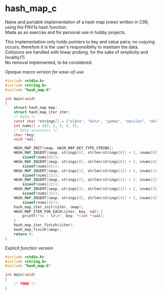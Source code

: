 # hash_map_c
Naive and portable implementation of a hash map (view) written in C99, using the FNV1a hash function.</br>
Made as an exercise and for personal use in hobby projects.

This implementation only holds pointers to key and value pairs; no copying occurs, therefore it is the user's responsibility to maintain the data.</br>
Collisions are handled with linear probing, for the sake of simplicity and locality(?).</br>
No removal implemented, to be considered.</br>

*Opaque macro version for ease-of-use*
```c
#include <stdio.h>
#include <string.h>
#include "hash_map.h"

int main(void)
{
	struct hash_map map;
	struct hash_map_iter iter;
	/* Data */
	const char *strings[] = {"alpha", "beta", "gamma", "epsilon", "delta"};
	int nums[] = {83, 2, 3, 4, 5};
	/* Data accessors */
	char *key;
	void *val;

	HASH_MAP_INIT(&map, HASH_MAP_KEY_TYPE_STRING);
	HASH_MAP_INSERT(&map, strings[0], strlen(strings[0]) + 1, &nums[0],
		sizeof(nums[0]));
	HASH_MAP_INSERT(&map, strings[0], strlen(strings[0]) + 1, &nums[0],
		sizeof(nums[0]));
	HASH_MAP_INSERT(&map, strings[1], strlen(strings[1]) + 1, &nums[1],
		sizeof(nums[1]));
	HASH_MAP_INSERT(&map, strings[2], strlen(strings[2]) + 1, &nums[2],
		sizeof(nums[2]));
	HASH_MAP_INSERT(&map, strings[3], strlen(strings[3]) + 1, &nums[3],
		sizeof(nums[3]));
	HASH_MAP_INSERT(&map, strings[4], strlen(strings[4]) + 1, &nums[4],
		sizeof(nums[4]));
	hash_map_iter_init(&iter, &map);
	HASH_MAP_ITER_FOR_EACH(&iter, key, val) {
		printf("%s : %d\n", key, *(int *)val);
	}
	hash_map_iter_finish(&iter);
	hash_map_finish(&map);
	return 0;
}
```

*Explicit function version*
```c
#include <stdio.h>
#include <string.h>
#include "hash_map.h"

int main(void)
{
	/* TODO */
}
```

